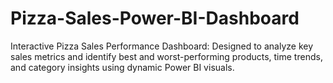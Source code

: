 # Pizza-Sales-Power-BI-Dashboard
Interactive Pizza Sales Performance Dashboard: Designed to analyze key sales metrics and identify best and worst-performing products, time trends, and category insights using dynamic Power BI visuals.
